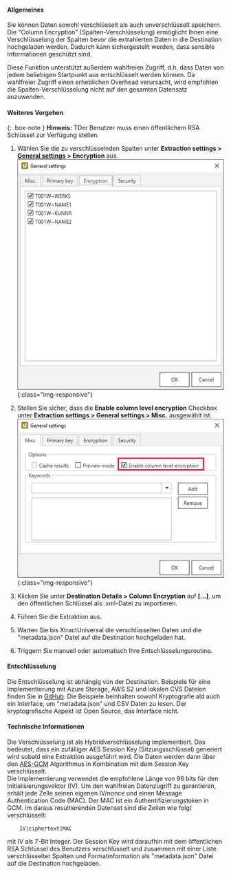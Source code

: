 #### Allgemeines

Sie können Daten sowohl verschlüsselt als auch unverschlüsselt speichern.
Die "Column Encryption" (Spalten-Verschlüsselung) ermöglicht Ihnen eine Verschlüsselung
der Spalten bevor die extrahierten Daten in die Destination hochgeladen werden.
Dadurch kann sichergestellt werden, dass sensible Informationen geschützt sind.

Diese Funktion unterstützt außerdem wahlfreien Zugriff, d.h. dass Daten von jedem beliebigen Startpunkt
aus entschlüsselt werden können.
Da wahlfreier Zugriff einen erheblichen Overhead verursacht, wird empfohlen die Spalten-Verschlüsselung nicht auf den gesamten Datensatz anzuwenden.


#### Weiteres Vorgehen

{: .box-note }
**Hinweis:** TDer Benutzer muss einen öffentlichem RSA Schlüssel zur Verfügung stellen. 


1. Wählen Sie die zu verschlüsselnden Spalten unter **Extraction settings > [General settings](https://help.theobald-software.com/en/xtract-universal/getting-started/general-settings) > Encryption** aus.
	![XU_Column_Encryption_01](/img/content/xu/xu-column-encryption-01.png){:class="img-responsive"}
	
 2. Stellen Sie sicher, dass die **Enable column level encryption** Checkbox unter **Extraction settings > General settings > Misc.** ausgewählt ist. 
	![XU_Column_Encryption_02](/img/content/xu/xu-column-encryption-02.png){:class="img-responsive"}

3. Klicken Sie unter **Destination Details > Column Encryption** auf **[...]**, um den öffentlichen Schlüssel als .xml-Datei zu importieren.
	
4. Führen Sie die Extraktion aus.
	
5. Warten Sie bis XtractUniversal die verschlüsselten Daten und die "metadata.json" Datei auf die Destination hochgeladen hat.
	
6. Triggern Sie manuell oder automatisch Ihre Entschlüsselungsroutine. 
	
#### Entschlüsselung

Die Entschlüsselung ist abhängig von der Destination.
Beispiele für eine Implementierung mit Azure Storage, AWS S2 und lokalen CVS Dateien finden Sie in [GitHub](https://github.com/theobald-software/xu-column-decryption).
Die Beispiele beinhalten sowohl Kryptografie ald auch ein Interface, um "metadata.json" und CSV Daten zu lesen.
Der kryptografische Aspekt ist Open Source, das Interface nicht.

#### Technische Informationen

Die Verschlüsselung ist als Hybridverschlüsselung implementiert.
Das bedeutet, dass ein zufälliger AES Session Key (Sitzungsschlüssel) generiert wird sobald eine Extraktion ausgeführt wird.
Die Daten werden dann über den [AES-GCM](https://nvlpubs.nist.gov/nistpubs/Legacy/SP/nistspecialpublication800-38d.pdf) Algorithmus in Kombination mit dem Session Key verschlüsselt.<br>
Die Implementierung verwendet die empfohlene Länge von 96 bits für den Initialisierungsvektor (IV).
Um den wahlfreien Datenzugriff zu garantieren, erhält jede Zelle seinen eigenen IV/nonce und einen Message Authentication Code (MAC).
Der MAC ist ein Authentifizierungstoken in GCM.
Im daraus resultierenden Datenset sind die Zellen wie folgt verschlüsselt: 
```
    IV|ciphertext|MAC
```
mit IV als 7-Bit Integer.
Der Session Key wird daraufhin mit dem öffentlichen RSA Schlüssel des Benutzers verschlüsselt
und zusammen mit einer Liste verschlüsselter Spalten und Formatinformation als "metadata.json" Datei auf die Destination hochgeladen.
